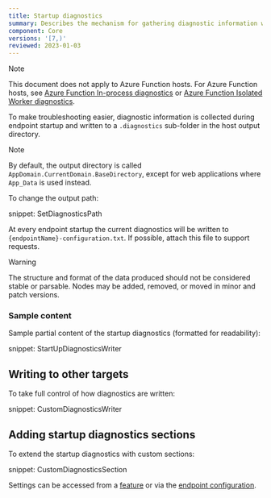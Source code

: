 ```yaml
---
title: Startup diagnostics
summary: Describes the mechanism for gathering diagnostic information when endpoints start
component: Core
versions: '[7,)'
reviewed: 2023-01-03
---
```


> [!NOTE]
> This document does not apply to Azure Function hosts. For Azure Function hosts, see [Azure Function In-process diagnostics](/nservicebus/hosting/azure-functions-service-bus/in-process/#configuration-custom-diagnostics) or [Azure Function Isolated Worker diagnostics](/nservicebus/hosting/azure-functions-service-bus/#usage-custom-diagnostics).

To make troubleshooting easier, diagnostic information is collected during endpoint startup and written to a `.diagnostics` sub-folder in the host output directory.

> [!NOTE]
> By default, the output directory is called `AppDomain.CurrentDomain.BaseDirectory`, except for web applications where `App_Data` is used instead.

To change the output path:

snippet: SetDiagnosticsPath

At every endpoint startup the current diagnostics will be written to `{endpointName}-configuration.txt`. If possible, attach this file to support requests.

> [!WARNING]
> The structure and format of the data produced should not be considered stable or parsable. Nodes may be added, removed, or moved in minor and patch versions.


### Sample content

Sample partial content of the startup diagnostics (formatted for readability):

snippet: StartUpDiagnosticsWriter


## Writing to other targets

To take full control of how diagnostics are written:

snippet: CustomDiagnosticsWriter


## Adding startup diagnostics sections

To extend the startup diagnostics with custom sections:

snippet: CustomDiagnosticsSection

Settings can be accessed from a [feature](/nservicebus/pipeline/features.md#feature-setup) or via the [endpoint configuration](/nservicebus/pipeline/features.md#feature-settings-endpointconfiguration).
